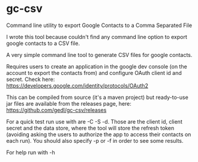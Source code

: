 # gc-csv
Command line utility to export Google Contacts  to a Comma Separated File

I wrote this tool because couldn't find any command line option to export google contacts to a CSV file.

A very simple command line tool to generate CSV files for google contacts.

Requires users to create an application in the google dev console (on the account to export the contacts from) and configure OAuth client id and secret. Check here: https://developers.google.com/identity/protocols/OAuth2

This can be compiled from source (it's a maven project) but ready-to-use jar files are available from the releases page, here: https://github.com/gedl/gc-csv/releases
 
For a quick test run use with  are -C -S -d. Those are the client id, client secret and the data store, where the tool will store the refresh token (avoiding asking the users to authorize the app to access their contacts on each run).
You should also specify -p or -f <path> in order to see some results.
 
For help run with -h
